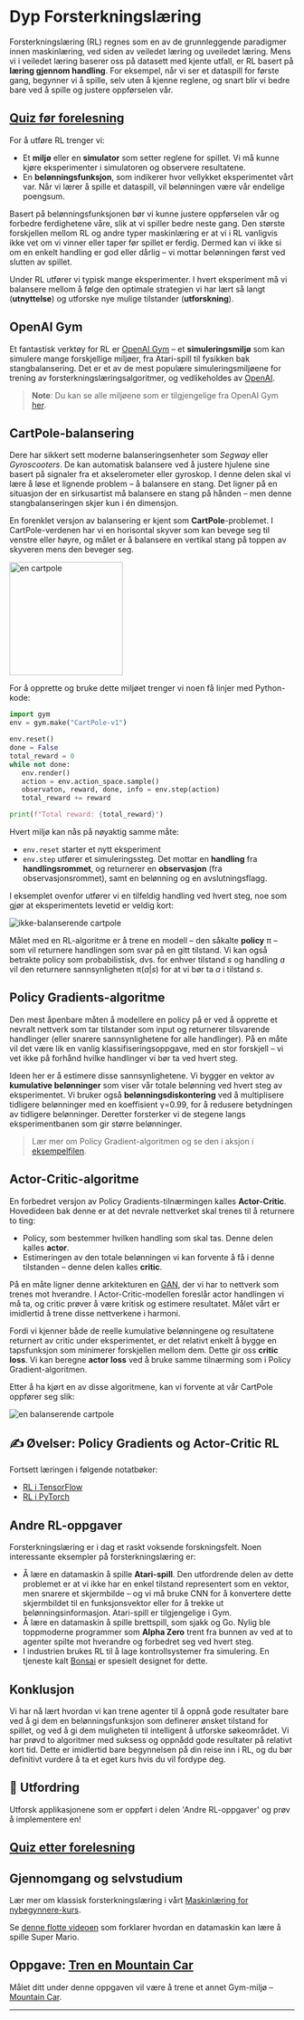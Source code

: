 <!--
CO_OP_TRANSLATOR_METADATA:
{
  "original_hash": "04395657fc01648f8f70484d0e55ab67",
  "translation_date": "2025-09-23T09:38:25+00:00",
  "source_file": "lessons/6-Other/22-DeepRL/README.md",
  "language_code": "no"
}
-->
# Dyp Forsterkningslæring

Forsterkningslæring (RL) regnes som en av de grunnleggende paradigmer innen maskinlæring, ved siden av veiledet læring og uveiledet læring. Mens vi i veiledet læring baserer oss på datasett med kjente utfall, er RL basert på **læring gjennom handling**. For eksempel, når vi ser et dataspill for første gang, begynner vi å spille, selv uten å kjenne reglene, og snart blir vi bedre bare ved å spille og justere oppførselen vår.

## [Quiz før forelesning](https://ff-quizzes.netlify.app/en/ai/quiz/43)

For å utføre RL trenger vi:

* Et **miljø** eller en **simulator** som setter reglene for spillet. Vi må kunne kjøre eksperimenter i simulatoren og observere resultatene.
* En **belønningsfunksjon**, som indikerer hvor vellykket eksperimentet vårt var. Når vi lærer å spille et dataspill, vil belønningen være vår endelige poengsum.

Basert på belønningsfunksjonen bør vi kunne justere oppførselen vår og forbedre ferdighetene våre, slik at vi spiller bedre neste gang. Den største forskjellen mellom RL og andre typer maskinlæring er at vi i RL vanligvis ikke vet om vi vinner eller taper før spillet er ferdig. Dermed kan vi ikke si om en enkelt handling er god eller dårlig – vi mottar belønningen først ved slutten av spillet.

Under RL utfører vi typisk mange eksperimenter. I hvert eksperiment må vi balansere mellom å følge den optimale strategien vi har lært så langt (**utnyttelse**) og utforske nye mulige tilstander (**utforskning**).

## OpenAI Gym

Et fantastisk verktøy for RL er [OpenAI Gym](https://gym.openai.com/) – et **simuleringsmiljø** som kan simulere mange forskjellige miljøer, fra Atari-spill til fysikken bak stangbalansering. Det er et av de mest populære simuleringsmiljøene for trening av forsterkningslæringsalgoritmer, og vedlikeholdes av [OpenAI](https://openai.com/).

> **Note**: Du kan se alle miljøene som er tilgjengelige fra OpenAI Gym [her](https://gym.openai.com/envs/#classic_control).

## CartPole-balansering

Dere har sikkert sett moderne balanseringsenheter som *Segway* eller *Gyroscooters*. De kan automatisk balansere ved å justere hjulene sine basert på signaler fra et akselerometer eller gyroskop. I denne delen skal vi lære å løse et lignende problem – å balansere en stang. Det ligner på en situasjon der en sirkusartist må balansere en stang på hånden – men denne stangbalanseringen skjer kun i én dimensjon.

En forenklet versjon av balansering er kjent som **CartPole**-problemet. I CartPole-verdenen har vi en horisontal skyver som kan bevege seg til venstre eller høyre, og målet er å balansere en vertikal stang på toppen av skyveren mens den beveger seg.

<img alt="en cartpole" src="images/cartpole.png" width="200"/>

For å opprette og bruke dette miljøet trenger vi noen få linjer med Python-kode:

```python
import gym
env = gym.make("CartPole-v1")

env.reset()
done = False
total_reward = 0
while not done:
   env.render()
   action = env.action_space.sample()
   observaton, reward, done, info = env.step(action)
   total_reward += reward

print(f"Total reward: {total_reward}")
```

Hvert miljø kan nås på nøyaktig samme måte:
* `env.reset` starter et nytt eksperiment
* `env.step` utfører et simuleringssteg. Det mottar en **handling** fra **handlingsrommet**, og returnerer en **observasjon** (fra observasjonsrommet), samt en belønning og en avslutningsflagg.

I eksemplet ovenfor utfører vi en tilfeldig handling ved hvert steg, noe som gjør at eksperimentets levetid er veldig kort:

![ikke-balanserende cartpole](../../../../../lessons/6-Other/22-DeepRL/images/cartpole-nobalance.gif)

Målet med en RL-algoritme er å trene en modell – den såkalte **policy** &pi; – som vil returnere handlingen som svar på en gitt tilstand. Vi kan også betrakte policy som probabilistisk, dvs. for enhver tilstand *s* og handling *a* vil den returnere sannsynligheten &pi;(*a*|*s*) for at vi bør ta *a* i tilstand *s*.

## Policy Gradients-algoritme

Den mest åpenbare måten å modellere en policy på er ved å opprette et nevralt nettverk som tar tilstander som input og returnerer tilsvarende handlinger (eller snarere sannsynlighetene for alle handlinger). På en måte vil det være lik en vanlig klassifiseringsoppgave, med en stor forskjell – vi vet ikke på forhånd hvilke handlinger vi bør ta ved hvert steg.

Ideen her er å estimere disse sannsynlighetene. Vi bygger en vektor av **kumulative belønninger** som viser vår totale belønning ved hvert steg av eksperimentet. Vi bruker også **belønningsdiskontering** ved å multiplisere tidligere belønninger med en koeffisient &gamma;=0.99, for å redusere betydningen av tidligere belønninger. Deretter forsterker vi de stegene langs eksperimentbanen som gir større belønninger.

> Lær mer om Policy Gradient-algoritmen og se den i aksjon i [eksempelfilen](CartPole-RL-TF.ipynb).

## Actor-Critic-algoritme

En forbedret versjon av Policy Gradients-tilnærmingen kalles **Actor-Critic**. Hovedideen bak denne er at det nevrale nettverket skal trenes til å returnere to ting:

* Policy, som bestemmer hvilken handling som skal tas. Denne delen kalles **actor**.
* Estimeringen av den totale belønningen vi kan forvente å få i denne tilstanden – denne delen kalles **critic**.

På en måte ligner denne arkitekturen en [GAN](../../4-ComputerVision/10-GANs/README.md), der vi har to nettverk som trenes mot hverandre. I Actor-Critic-modellen foreslår actor handlingen vi må ta, og critic prøver å være kritisk og estimere resultatet. Målet vårt er imidlertid å trene disse nettverkene i harmoni.

Fordi vi kjenner både de reelle kumulative belønningene og resultatene returnert av critic under eksperimentet, er det relativt enkelt å bygge en tapsfunksjon som minimerer forskjellen mellom dem. Dette gir oss **critic loss**. Vi kan beregne **actor loss** ved å bruke samme tilnærming som i Policy Gradient-algoritmen.

Etter å ha kjørt en av disse algoritmene, kan vi forvente at vår CartPole oppfører seg slik:

![en balanserende cartpole](../../../../../lessons/6-Other/22-DeepRL/images/cartpole-balance.gif)

## ✍️ Øvelser: Policy Gradients og Actor-Critic RL

Fortsett læringen i følgende notatbøker:

* [RL i TensorFlow](CartPole-RL-TF.ipynb)
* [RL i PyTorch](CartPole-RL-PyTorch.ipynb)

## Andre RL-oppgaver

Forsterkningslæring er i dag et raskt voksende forskningsfelt. Noen interessante eksempler på forsterkningslæring er:

* Å lære en datamaskin å spille **Atari-spill**. Den utfordrende delen av dette problemet er at vi ikke har en enkel tilstand representert som en vektor, men snarere et skjermbilde – og vi må bruke CNN for å konvertere dette skjermbildet til en funksjonsvektor eller for å trekke ut belønningsinformasjon. Atari-spill er tilgjengelige i Gym.
* Å lære en datamaskin å spille brettspill, som sjakk og Go. Nylig ble toppmoderne programmer som **Alpha Zero** trent fra bunnen av ved at to agenter spilte mot hverandre og forbedret seg ved hvert steg.
* I industrien brukes RL til å lage kontrollsystemer fra simulering. En tjeneste kalt [Bonsai](https://azure.microsoft.com/services/project-bonsai/?WT.mc_id=academic-77998-cacaste) er spesielt designet for dette.

## Konklusjon

Vi har nå lært hvordan vi kan trene agenter til å oppnå gode resultater bare ved å gi dem en belønningsfunksjon som definerer ønsket tilstand for spillet, og ved å gi dem muligheten til intelligent å utforske søkeområdet. Vi har prøvd to algoritmer med suksess og oppnådd gode resultater på relativt kort tid. Dette er imidlertid bare begynnelsen på din reise inn i RL, og du bør definitivt vurdere å ta et eget kurs hvis du vil fordype deg.

## 🚀 Utfordring

Utforsk applikasjonene som er oppført i delen 'Andre RL-oppgaver' og prøv å implementere en!

## [Quiz etter forelesning](https://ff-quizzes.netlify.app/en/ai/quiz/44)

## Gjennomgang og selvstudium

Lær mer om klassisk forsterkningslæring i vårt [Maskinlæring for nybegynnere-kurs](https://github.com/microsoft/ML-For-Beginners/blob/main/8-Reinforcement/README.md).

Se [denne flotte videoen](https://www.youtube.com/watch?v=qv6UVOQ0F44) som forklarer hvordan en datamaskin kan lære å spille Super Mario.

## Oppgave: [Tren en Mountain Car](lab/README.md)

Målet ditt under denne oppgaven vil være å trene et annet Gym-miljø – [Mountain Car](https://www.gymlibrary.ml/environments/classic_control/mountain_car/).

---

